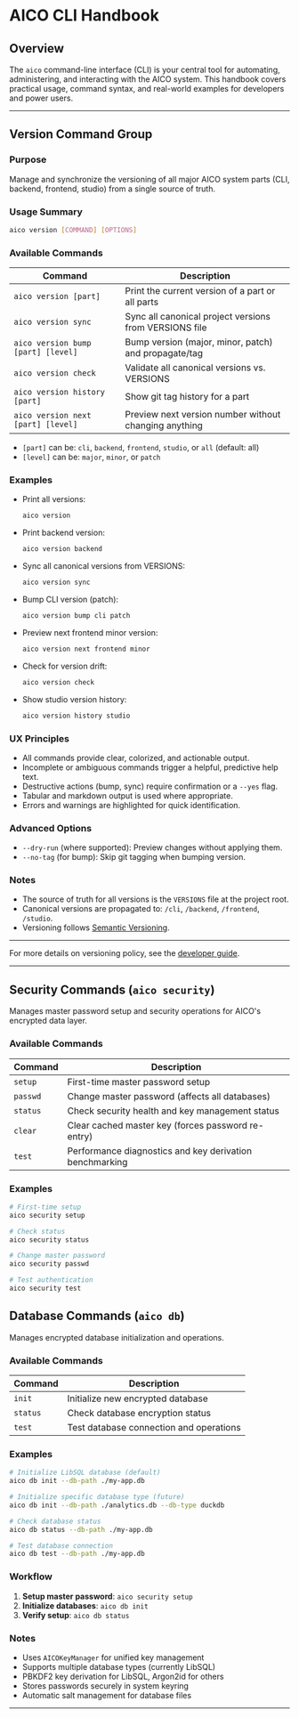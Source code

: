 # AICO CLI Handbook

## Overview
The `aico` command-line interface (CLI) is your central tool for automating, administering, and interacting with the AICO system. This handbook covers practical usage, command syntax, and real-world examples for developers and power users.

---

## Version Command Group

### Purpose
Manage and synchronize the versioning of all major AICO system parts (CLI, backend, frontend, studio) from a single source of truth.

### Usage Summary

```sh
aico version [COMMAND] [OPTIONS]
```

### Available Commands

| Command                                | Description                                             |
|----------------------------------------|---------------------------------------------------------|
| `aico version [part]`                  | Print the current version of a part or all parts        |
| `aico version sync`                    | Sync all canonical project versions from VERSIONS file  |
| `aico version bump [part] [level]`     | Bump version (major, minor, patch) and propagate/tag    |
| `aico version check`                   | Validate all canonical versions vs. VERSIONS            |
| `aico version history [part]`          | Show git tag history for a part                         |
| `aico version next [part] [level]`     | Preview next version number without changing anything   |

- `[part]` can be: `cli`, `backend`, `frontend`, `studio`, or `all` (default: all)
- `[level]` can be: `major`, `minor`, or `patch`

### Examples

- Print all versions:
  ```sh
  aico version
  ```
- Print backend version:
  ```sh
  aico version backend
  ```
- Sync all canonical versions from VERSIONS:
  ```sh
  aico version sync
  ```
- Bump CLI version (patch):
  ```sh
  aico version bump cli patch
  ```
- Preview next frontend minor version:
  ```sh
  aico version next frontend minor
  ```
- Check for version drift:
  ```sh
  aico version check
  ```
- Show studio version history:
  ```sh
  aico version history studio
  ```

### UX Principles
- All commands provide clear, colorized, and actionable output.
- Incomplete or ambiguous commands trigger a helpful, predictive help text.
- Destructive actions (bump, sync) require confirmation or a `--yes` flag.
- Tabular and markdown output is used where appropriate.
- Errors and warnings are highlighted for quick identification.

### Advanced Options
- `--dry-run` (where supported): Preview changes without applying them.
- `--no-tag` (for bump): Skip git tagging when bumping version.

### Notes
- The source of truth for all versions is the `VERSIONS` file at the project root.
- Canonical versions are propagated to: `/cli`, `/backend`, `/frontend`, `/studio`.
- Versioning follows [Semantic Versioning](https://semver.org/).

---

For more details on versioning policy, see the [developer guide](./versioning.md).

---

## Security Commands (`aico security`)

Manages master password setup and security operations for AICO's encrypted data layer.

### Available Commands

| Command | Description |
|---------|-------------|
| `setup` | First-time master password setup |
| `passwd` | Change master password (affects all databases) |
| `status` | Check security health and key management status |
| `clear` | Clear cached master key (forces password re-entry) |
| `test` | Performance diagnostics and key derivation benchmarking |

### Examples

```bash
# First-time setup
aico security setup

# Check status
aico security status

# Change master password
aico security passwd

# Test authentication
aico security test
```

## Database Commands (`aico db`)

Manages encrypted database initialization and operations.

### Available Commands

| Command | Description |
|---------|-------------|
| `init` | Initialize new encrypted database |
| `status` | Check database encryption status |
| `test` | Test database connection and operations |

### Examples

```bash
# Initialize LibSQL database (default)
aico db init --db-path ./my-app.db

# Initialize specific database type (future)
aico db init --db-path ./analytics.db --db-type duckdb

# Check database status
aico db status --db-path ./my-app.db

# Test database connection
aico db test --db-path ./my-app.db
```

### Workflow

1. **Setup master password**: `aico security setup`
2. **Initialize databases**: `aico db init`
3. **Verify setup**: `aico db status`

### Notes
- Uses `AICOKeyManager` for unified key management
- Supports multiple database types (currently LibSQL)
- PBKDF2 key derivation for LibSQL, Argon2id for others
- Stores passwords securely in system keyring
- Automatic salt management for database files

---
